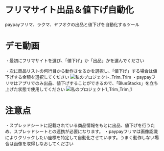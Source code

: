 # フリマサイト出品＆値下げ自動化
 
paypayフリマ、ラクマ、ヤフオクの出品と値下げを自動化するツール
 
# デモ動画
・最初にフリマサイトを選び、「値下げ」か「出品」かを選んでください

・次に商品リストの何行目から動作させるかを選択し、「値下げ」する場合は値下げする金額を選択してください
![私のプロジェクト_Trim_Trim](https://user-images.githubusercontent.com/63486786/154778764-5a57e1a1-3a88-40a3-8068-e7e251ee50e5.gif)
・paypayフリマはアプリでのみ出品、値下げすることができるので、「BlueStacks」を立ち上げた状態で使用してください
![私のプロジェクト1_Trim_Trim_1](https://user-images.githubusercontent.com/63486786/154780242-7c252516-5ce0-4f27-9ed5-d919809b914c.gif)
 
# 注意点
 ・スプレッドシートに記載されている商品情報をもとに出品、値下げを行うため、スプレッドシートとの連携が必要になります。
 ・paypayフリマは画像認識によりクリックしたい座標を特定して自動化させています。うまく動作しない場合は画像を取得しなおしてください
 
